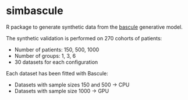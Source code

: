 # simbascule

R package to generate synthetic data from the [bascule](https://github.com/caravagnalab/bascule) generative model.

The synthetic validation is performed on 270 cohorts of patients:
  * Number of patients: 150, 500, 1000
  * Number of groups: 1, 3, 6
  * 30 datasets for each configuration
  

Each dataset has been fitted with Bascule:
  * Datasets with sample sizes 150 and 500 -> CPU
  * Datasets with sample size 1000 -> GPU 


